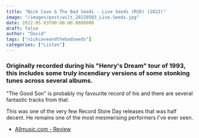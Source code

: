 ```yaml
---
title: "Nick Cave & The Bad Seeds - Live Seeds (RSD) (2022)"
image: "/images/post/wilt_20220503_Live.Seeds.jpg"
date: 2022-05-03T00:00:00.0000000
draft: false
author: "David"
tags: ["nickcaveandthebadseeds"]
categories: ["Listen"]
---
```

### Originally recorded during his "Henry's Dream" tour of 1993, this includes some truly incendiary versions of some stonking tunes across several albums.

 "The Good Son" is probably my favourite record of his and there are several fantastic tracks from that.

 This was one of the very few Record Store Day releases that was half decent. He remains one of the most mesmerising performers I've ever seen.

-  [Allmusic.com - Review](https://www.allmusic.com/album/live-seeds-mw0000098861)